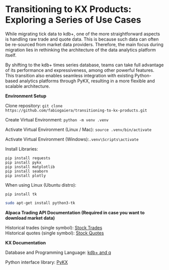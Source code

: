 # Transitioning to KX Products: Exploring a Series of Use Cases

While migrating tick data to kdb+, one of the more straightforward aspects is handling raw trade and quote
data. This is because such data can often be re-sourced from market data providers. Therefore, the main focus during
migration lies in rethinking the architecture of the data analytics platform itself.

By shifting to the kdb+ times series database, teams can take full advantage of its performance and expressiveness,
among other powerful features. This transition also enables seamless integration with existing Python-based analytics
platforms through PyKX, resulting in a more flexible and scalable architecture.

**Environment Setup**

Clone repository: `git clone https://github.com/fabiogaiera/transitioning-to-kx-products.git`

Create Virtual Environment: `python -m venv .venv`

Activate Virtual Environment (Linux / Mac): `source .venv/bin/activate`

Activate Virtual Environment (Windows):`.venv\Scripts\activate`

Install Libraries: 

`pip install requests`  
`pip install pykx`  
`pip install matplotlib`   
`pip install seaborn`  
`pip install plotly`  

When using Linux (Ubuntu distro): 

`pip install tk`  

```bash
sudo apt-get install python3-tk  
```

**Alpaca Trading API Documentation (Required in case you want to download market data)**

Historical trades (single symbol): [Stock Trades](https://docs.alpaca.markets/reference/stocktradesingle-1)  
Historical quotes (single symbol): [Stock Quotes](https://docs.alpaca.markets/reference/stockquotesingle-1)

**KX Documentation**

Database and Programming Language: [kdb+ and q](https://code.kx.com/q)

Python interface library: [PyKX](https://code.kx.com/pykx)
